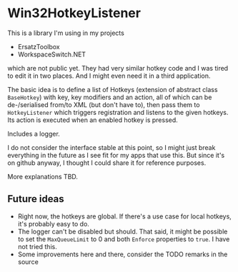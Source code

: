 # Win32HotkeyListener

This is a library I'm using in my projects

- ErsatzToolbox
- WorkspaceSwitch.NET

which are not public yet. They had very similar hotkey code and I was tired to edit it in two places. And I might even need it in a third application.

The basic idea is to define a list of Hotkeys (extension of abstract class `BaseHotkey`) with key, key modifiers and an action, all of which can be de-/serialised from/to XML (but don't have to), then pass them to `HotkeyListener` which triggers registration and listens to the given hotkeys. Its action is executed when an enabled hotkey is pressed.

Includes a logger.

I do not consider the interface stable at this point, so I might just break everything in the future as I see fit for my apps that use this. But since it's on github anyway, I thought I could share it for reference purposes.

More explanations TBD.

Future ideas
--
- Right now, the hotkeys are global. If there's a use case for local hotkeys, it's probably easy to do.
- The logger can't be disabled but should. That said, it might be possible to set the `MaxQueueLimit` to 0 and both `Enforce` properties to `true`. I have not tried this.
- Some improvements here and there, consider the TODO remarks in the source
